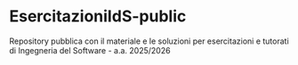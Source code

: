 # EsercitazioniIdS-public
Repository pubblica con il materiale e le soluzioni per esercitazioni e tutorati di Ingegneria del Software - a.a. 2025/2026
